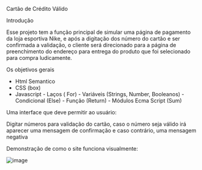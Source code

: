 Cartão de Crédito Válido

Introdução

Esse projeto tem a função principal de simular uma página de pagamento da loja esportiva Nike, e após a digitação dos número do cartão e ser confirmada a validação, o cliente será direcionado para a página de preenchimento do endereço para entrega do produto que foi selecionado para compra ludicamente. 

Os objetivos gerais

* Html Semantico
* CSS (box)
* Javascript - Laços ( For) - Variáveis (Strings, Number, Booleanos) - Condicional (Else) - Função (Return) - Módulos Ecma Script (Sum)

Uma interface que deve permitir ao usuário:

Digitar números para validação do cartão, caso o número seja válido irá aparecer uma mensagem de confirmação e caso contrário, uma mensagem negativa

Demonstração de como o site funciona visualmente:

![image](https://github.com/aliun1/SAP011-card-validation/assets/137254396/548c4b70-5ed2-45c9-aaa3-9bb599e3b915)







